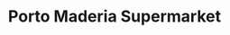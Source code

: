 ---
title: "Porto Maderia Supermarket"
url: /ashford/porto-maderia-supermarket/
shop: supermarket
---